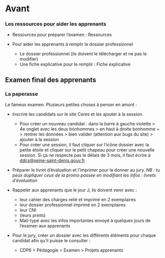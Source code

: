 # Avant

### Les ressources pour aider les apprenants

- Ressources pour préparer l’examen : Ressources

- Pour aider les apprenants à remplir le dossier professionnel
    - Le dossier professionnel (ils doivent le télécharger et ne pas le modifier)
    - Une fiche explicative pour le remplir : Fiche explicative


## Examen final des apprenants

### La paperasse 

Le fameux examen. Plusieurs petites choses à penser en amont :

- Inscrire les candidats sur le site Ceres et les ajouter à la session.
    - Pour créer un nouveau candidat : dans la barre à gauche violette > 4e onglet avec les deux bonhommes > en haut à droite bonhomme + >  rentrer les données > bien valider (attention aux bugs du site) > ajouter à la session 
    - Pour créer une session, il faut cliquer sur l’icône dossier avec la petite étoile et cliquer sur le petit chapeau pour créer une nouvelle session. Si ça ne respecte pas le délais de 3 mois, il faut écrire à ddcs@seine-saint-denis.gouv.fr 

- Préparer le livret d’évaluation et l’imprimer pour le donner au jury. 
*NB : tu peux dupliquer ceux de la promo passée en modifiant les infos : livrets d’évaluation*

- Rappeler aux apprenants que le jour J, ils doivent venir avec :
    - leur cahier des charges relié et imprimé en 2 exemplaires 
    - leur dossier professionnel imprimé en 2 exemplaires 
    - leur CNI
    - (leurs prints)
    - Mail-type avec les infos importantes envoyé à quelques jours de l’examen aux apprenants 

- Pour le jury, créer un dossier avec les différents éléments pour chaque candidat afin qu’il puisse le consulter :
    - CDP6 > Pédagogie > Examen > Projets apprenants
